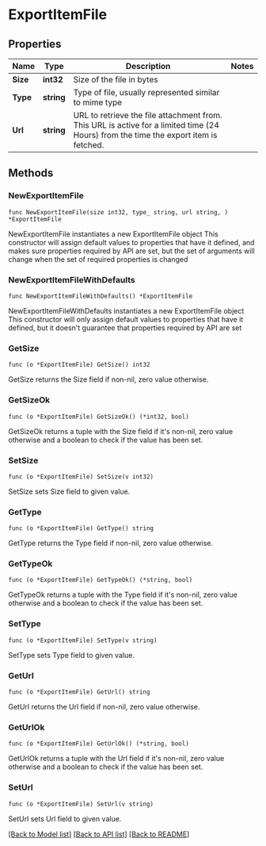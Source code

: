 # ExportItemFile

## Properties

Name | Type | Description | Notes
------------ | ------------- | ------------- | -------------
**Size** | **int32** | Size of the file in bytes | 
**Type** | **string** | Type of file, usually represented similar to mime type | 
**Url** | **string** | URL to retrieve the file attachment from. This URL is active for a limited time (24 Hours) from the time the export item is fetched. | 

## Methods

### NewExportItemFile

`func NewExportItemFile(size int32, type_ string, url string, ) *ExportItemFile`

NewExportItemFile instantiates a new ExportItemFile object
This constructor will assign default values to properties that have it defined,
and makes sure properties required by API are set, but the set of arguments
will change when the set of required properties is changed

### NewExportItemFileWithDefaults

`func NewExportItemFileWithDefaults() *ExportItemFile`

NewExportItemFileWithDefaults instantiates a new ExportItemFile object
This constructor will only assign default values to properties that have it defined,
but it doesn't guarantee that properties required by API are set

### GetSize

`func (o *ExportItemFile) GetSize() int32`

GetSize returns the Size field if non-nil, zero value otherwise.

### GetSizeOk

`func (o *ExportItemFile) GetSizeOk() (*int32, bool)`

GetSizeOk returns a tuple with the Size field if it's non-nil, zero value otherwise
and a boolean to check if the value has been set.

### SetSize

`func (o *ExportItemFile) SetSize(v int32)`

SetSize sets Size field to given value.


### GetType

`func (o *ExportItemFile) GetType() string`

GetType returns the Type field if non-nil, zero value otherwise.

### GetTypeOk

`func (o *ExportItemFile) GetTypeOk() (*string, bool)`

GetTypeOk returns a tuple with the Type field if it's non-nil, zero value otherwise
and a boolean to check if the value has been set.

### SetType

`func (o *ExportItemFile) SetType(v string)`

SetType sets Type field to given value.


### GetUrl

`func (o *ExportItemFile) GetUrl() string`

GetUrl returns the Url field if non-nil, zero value otherwise.

### GetUrlOk

`func (o *ExportItemFile) GetUrlOk() (*string, bool)`

GetUrlOk returns a tuple with the Url field if it's non-nil, zero value otherwise
and a boolean to check if the value has been set.

### SetUrl

`func (o *ExportItemFile) SetUrl(v string)`

SetUrl sets Url field to given value.



[[Back to Model list]](../README.md#documentation-for-models) [[Back to API list]](../README.md#documentation-for-api-endpoints) [[Back to README]](../README.md)


